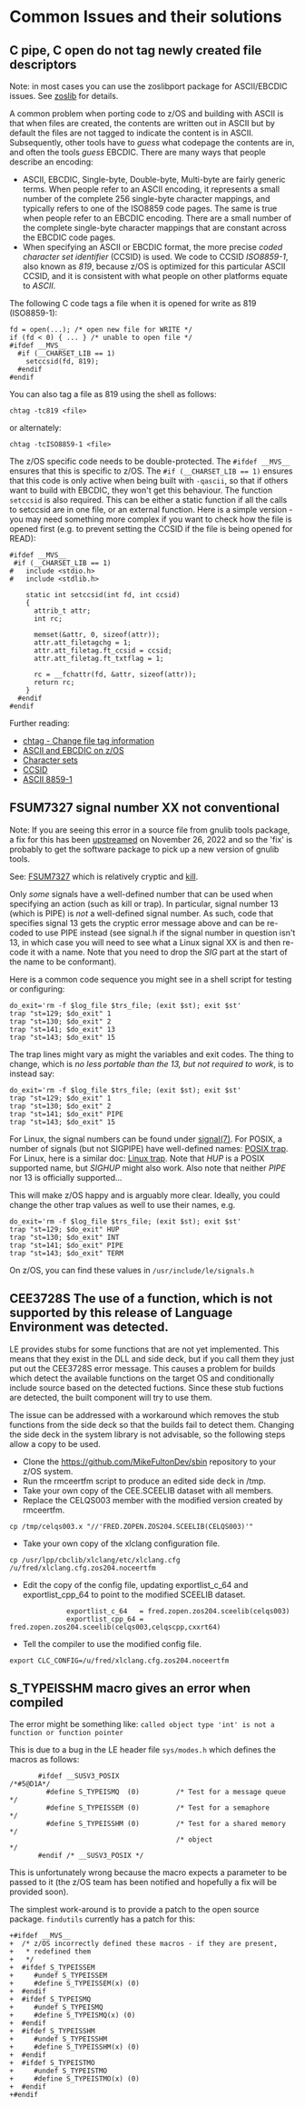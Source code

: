 # Common Issues and their solutions

## C pipe, C open do not tag newly created file descriptors

Note: in most cases you can use the zoslibport package for ASCII/EBCDIC issues. See [zoslib](https://github.com/ZOSOpenTools/zoslibport) for details.

A common problem when porting code to z/OS and building with ASCII is that when files are created, the contents are written out in ASCII
but by default the files are not tagged to indicate the content is in ASCII. Subsequently, other tools have to _guess_ what codepage the contents are in, and often the tools _guess_ EBCDIC. 
There are many ways that people describe an encoding:
- ASCII, EBCDIC, Single-byte, Double-byte, Multi-byte are fairly generic terms. When people refer to an ASCII encoding, it represents a small number of the complete 256 single-byte character mappings, and typically refers to one of the ISO8859 code pages. The same is true when people refer to an EBCDIC encoding. There are a small number of the complete single-byte character mappings that are constant across the EBCDIC code pages. 
- When specifying an ASCII or EBCDIC format, the more precise _coded character set identifier_ (CCSID) is used. We code to CCSID _ISO8859-1_, also known as _819_, because z/OS is optimized for this particular ASCII CCSID, and it is consistent with what people on other platforms equate to _ASCII_. 

The following C code tags a file when it is opened for write as 819 (ISO8859-1):

```
fd = open(...); /* open new file for WRITE */
if (fd < 0) { ... } /* unable to open file */
#ifdef __MVS__
  #if (__CHARSET_LIB ==	1)
    setccsid(fd, 819);
  #endif
#endif
```

You can also tag a file as 819 using the shell as follows:

```
chtag -tc819 <file>
```

or alternately:

```
chtag -tcISO8859-1 <file>
```

The z/OS specific code needs to be double-protected. The `#ifdef __MVS__` ensures that this is specific to z/OS. 
The `#if (__CHARSET_LIB == 1)` ensures that this code is only active when being built with `-qascii`, so that if others want to build with 
EBCDIC, they won't get this behaviour.
The function `setccsid` is also required. This can be either a static function if all the calls to setccsid are in one file, or an external function.
Here is a simple version - you may need something more complex if you want to check how the file is opened first (e.g. to prevent setting the CCSID if the file is being opened for READ):

```
#ifdef __MVS__
 #if (__CHARSET_LIB == 1)
#   include <stdio.h>
#   include <stdlib.h>
 
    static int setccsid(int fd, int ccsid)
    {
      attrib_t attr;
      int rc;

      memset(&attr, 0, sizeof(attr));
      attr.att_filetagchg = 1;
      attr.att_filetag.ft_ccsid = ccsid;
      attr.att_filetag.ft_txtflag = 1;

      rc = __fchattr(fd, &attr, sizeof(attr));
      return rc;
    }
  #endif
#endif
```

Further reading:
- [chtag - Change file tag information](https://www.ibm.com/docs/en/zos/latest?topic=descriptions-chtag-change-file-tag-information)
- [ASCII and EBCDIC on z/OS](https://makingdeveloperslivesbetter.wordpress.com/2022/01/07/is-z-os-ascii-or-ebcdic-yes/)
- [Character sets](https://www.ibm.com/docs/en/ztpf/latest?topic=support-character-sets) 
- [CCSID](https://en.wikipedia.org/wiki/CCSID)
- [ASCII 8859-1](https://en.wikipedia.org/wiki/ISO/IEC_8859-1)

## FSUM7327 signal number XX not conventional

Note: If you are seeing this error in a source file from gnulib tools package, a fix for this has been [upstreamed](https://git.savannah.gnu.org/gitweb/?p=gnulib.git;a=commit;h=835b3ea801782fcf72ef1f9397bb112cac0e2f50) on November 26, 2022 and so the 'fix' is probably to get the software package to pick up a new version of gnulib tools.

See: [FSUM7327](https://tech.mikefulton.ca/FSUM7327) which is relatively cryptic and [kill](https://tech.mikefulton.ca/POSIXSignalNumbers).

Only _some_ signals have a well-defined number that can be used when specifying an action (such as kill or trap). In particular, signal number 13 (which is PIPE) is _not_ a well-defined signal number.
As such, code that specifies signal 13 gets the cryptic error message above and can be re-coded to use PIPE instead (see signal.h if the signal number in question isn't 13, 
in which case you will need to see what a Linux signal XX is and then re-code it with a name. Note that you need to drop the _SIG_ part at the start of the name to be conformant).

Here is a common code sequence you might see in a shell script for testing or configuring:

```
do_exit='rm -f $log_file $trs_file; (exit $st); exit $st'
trap "st=129; $do_exit" 1
trap "st=130; $do_exit" 2
trap "st=141; $do_exit" 13
trap "st=143; $do_exit" 15
```

The trap lines might vary as might the variables and exit codes. The thing to change, which is _no less portable than the 13, but not required to work_, is to instead say:

```
do_exit='rm -f $log_file $trs_file; (exit $st); exit $st'
trap "st=129; $do_exit" 1
trap "st=130; $do_exit" 2
trap "st=141; $do_exit" PIPE
trap "st=143; $do_exit" 15
```

For Linux, the signal numbers can be found under [signal(7)](https://www.man7.org/linux/man-pages/man7/signal.7.html).
For POSIX, a number of signals (but not SIGPIPE) have well-defined names: [POSIX trap](https://www.unix.com/man-page/POSIX/1posix/trap/).
For Linux, here is a similar doc: [Linux trap](https://www.man7.org/linux/man-pages/man1/trap.1p.html).
Note that _HUP_ is a POSIX supported name, but _SIGHUP_ might also work. Also note that neither _PIPE_ nor 13 is officially supported... 

This will make z/OS happy and is arguably more clear. Ideally, you could change the other trap values as well to use their names, e.g.

```
do_exit='rm -f $log_file $trs_file; (exit $st); exit $st'
trap "st=129; $do_exit" HUP
trap "st=130; $do_exit" INT
trap "st=141; $do_exit" PIPE
trap "st=143; $do_exit" TERM 
```

On z/OS, you can find these values in `/usr/include/le/signals.h`

## CEE3728S The use of a function, which is not supported by this release of Language Environment was detected.

LE provides stubs for some functions that are not yet implemented. This means that they exist in the DLL and side deck, but if you call them they just put out the CEE3728S error message. This causes a problem for builds which detect the available functions on the target OS and conditionally include source based on the detected fuctions. Since these stub fuctions are detected, the built component will try to use them.

The issue can be addressed with a workaround which removes the stub functions from the side deck so that the builds fail to detect them. Changing the side deck in the system library is not advisable, so the following steps allow a copy to be used.

- Clone the https://github.com/MikeFultonDev/sbin repository to your z/OS system.
- Run the rmceertfm script to produce an edited side deck in /tmp.
- Take your own copy of the CEE.SCEELIB dataset with all members.
- Replace the CELQS003 member with the modified version created by rmceertfm.
```
cp /tmp/celqs003.x "//'FRED.ZOPEN.ZOS204.SCEELIB(CELQS003)'"
```
- Take your own copy of the xlclang configuration file.
```
cp /usr/lpp/cbclib/xlclang/etc/xlclang.cfg /u/fred/xlclang.cfg.zos204.noceertfm
```
- Edit the copy of the config file, updating exportlist_c_64 and exportlist_cpp_64 to point to the modified SCEELIB dataset.
```
              exportlist_c_64   = fred.zopen.zos204.sceelib(celqs003)
              exportlist_cpp_64 = fred.zopen.zos204.sceelib(celqs003,celqscpp,cxxrt64)
```
- Tell the compiler to use the modified config file.
```
export CLC_CONFIG=/u/fred/xlclang.cfg.zos204.noceertfm
```

## S_TYPEISSHM macro gives an error when compiled

The error might be something like: `called object type 'int' is not a function or function pointer`

This is due to a bug in the LE header file `sys/modes.h` which defines the macros as follows:

```
       #ifdef __SUSV3_POSIX                                  /*#5@D1A*/
         #define S_TYPEISMQ  (0)         /* Test for a message queue */
         #define S_TYPEISSEM (0)         /* Test for a semaphore     */
         #define S_TYPEISSHM (0)         /* Test for a shared memory */
                                         /* object                   */
       #endif /* __SUSV3_POSIX */
```

This is unfortunately wrong because the macro expects a parameter to be passed to it
(the z/OS team has been notified and hopefully a fix will be provided soon).

The simplest work-around is to provide a patch to the open source package. `findutils` currently has a patch 
for this:

```
+#ifdef __MVS__
+  /* z/OS incorrectly defined these macros - if they are present,
+   * redefined them
+   */
+  #ifdef S_TYPEISSEM
+     #undef S_TYPEISSEM
+     #define S_TYPEISSEM(x) (0)
+  #endif
+  #ifdef S_TYPEISMQ
+     #undef S_TYPEISMQ
+     #define S_TYPEISMQ(x) (0)
+  #endif
+  #ifdef S_TYPEISSHM
+     #undef S_TYPEISSHM
+     #define S_TYPEISSHM(x) (0)
+  #endif
+  #ifdef S_TYPEISTMO
+     #undef S_TYPEISTMO
+     #define S_TYPEISTMO(x) (0)
+  #endif
+#endif
```


